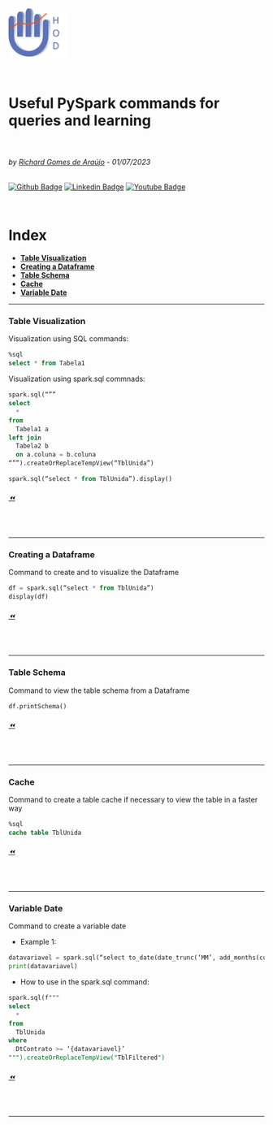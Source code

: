 <img src="Logo.png" align="Center" alt="Hands On Data" style="height: 100px; width:115px;"/>

<p>  <br>
  </p>
  
# Useful PySpark commands for queries and learning 
<p>  <br>
  </p>

###### by [Richard Gomes de Araújo](https://github.com/RichardGomesDeAraujo) - 01/07/2023
[![Github Badge](https://img.shields.io/badge/-Github-000?style=flat-square&logo=Github&logoColor=white&link=https://github.com/RichardGomesDeAraujo)](https://github.com/RichardGomesDeAraujo)
[![Linkedin Badge](https://img.shields.io/badge/-LinkedIn-blue?style=flat-square&logo=Linkedin&logoColor=white&link=https://www.linkedin.com/in/richardaraujoanalistadedados/)](https://www.linkedin.com/in/richardaraujoanalistadedados/)
[![Youtube Badge](https://img.shields.io/badge/-YouTube-ff0000?style=flat-square&labelColor=ff0000&logo=youtube&logoColor=white&link=https://www.youtube.com/channel/UCc_jlqHut_GkXc8ahgQHOOw)](https://www.youtube.com/channel/UCc_jlqHut_GkXc8ahgQHOOw)
<p>  <br>
  </p>
  
# Index
- [**Table Visualization**](README.md#Table-Visualization)
- [**Creating a Dataframe**](README.md#Creating-a-Dataframe)
- [**Table Schema**](README.md#Table-Schema)
- [**Cache**](README.md#Cache)
- [**Variable Date**](README.md#Variables-Date)

---

### Table Visualization
Visualization using SQL commands:
```sql
%sql
select * from Tabela1
```

Visualization using spark.sql commnads:
```sql
spark.sql(“””
select
  *
from
  Tabela1 a
left join
  Tabela2 b
  on a.coluna = b.coluna
“””).createOrReplaceTempView(“TblUnida”)
```
```sql
spark.sql(“select * from TblUnida”).display()
```
###### [⏪](README.md#Index)
<p>  <br>
  </p>

---

### Creating a Dataframe
Command to create and to visualize the Dataframe
```sql
df = spark.sql(“select * from TblUnida”)
display(df)
```
###### [⏪](README.md#Index)
<p>  <br>
  </p>

---

### Table Schema
Command to view the table schema from a Dataframe
```python
df.printSchema()
```
###### [⏪](README.md#Index)
<p>  <br>
  </p>

---

### Cache
Command to create a table cache if necessary to view the table in a faster way
```sql
%sql
cache table TblUnida
```
###### [⏪](README.md#Index)
<p>  <br>
  </p>

---

### Variable Date
Command to create a variable date
  - Example 1:
```python
datavariavel = spark.sql(“select to_date(date_trunc(‘MM’, add_months(current_date(), -10)))”).collect() [0][0]
print(datavariavel)
```
  - How to use in the spark.sql command:
```sql
spark.sql(f"""
select
  *
from
  TblUnida
where
  DtContrato >= ‘{datavariavel}’
""").createOrReplaceTempView("TblFiltered")
```
###### [⏪](README.md#Index)
<p>  <br>
  </p>

---
